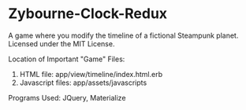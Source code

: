 # Zybourne-Clock-Redux
A game where you modify the timeline of a fictional Steampunk planet. Licensed under the MIT License.

Location of Important "Game" Files:
1) HTML file: app/view/timeline/index.html.erb
2) Javascript files: app/assets/javascripts

Programs Used: JQuery, Materialize
